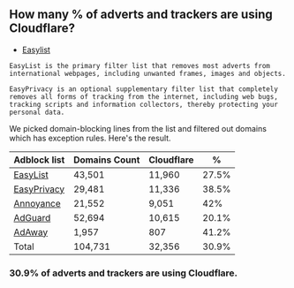 ## How many % of adverts and trackers are using Cloudflare?


- [Easylist](https://web.archive.org/web/20210516110248/https://easylist.to/)
```
EasyList is the primary filter list that removes most adverts from international webpages, including unwanted frames, images and objects.

EasyPrivacy is an optional supplementary filter list that completely removes all forms of tracking from the internet, including web bugs, tracking scripts and information collectors, thereby protecting your personal data.
```


We picked domain-blocking lines from the list and filtered out domains which has exception rules.
Here's the result.


| Adblock list | Domains Count | Cloudflare | % |
| --- | --- | --- | --- |
| [EasyList](https://easylist.to/easylist/easylist.txt) | 43,501 | 11,960 | 27.5% |
| [EasyPrivacy](https://easylist.to/easylist/easyprivacy.txt) | 29,481 | 11,336 | 38.5% |
| [Annoyance](https://secure.fanboy.co.nz/fanboy-annoyance.txt) | 21,552 | 9,051 | 42% |
| [AdGuard](https://adguardteam.github.io/AdGuardSDNSFilter/Filters/filter.txt) | 52,694 | 10,615 | 20.1% |
| [AdAway](https://raw.githubusercontent.com/AdAway/adaway.github.io/master/hosts.txt) | 1,957 | 807 | 41.2% |
| Total | 104,731 | 32,356 | 30.9% |


### 30.9% of adverts and trackers are using Cloudflare.
